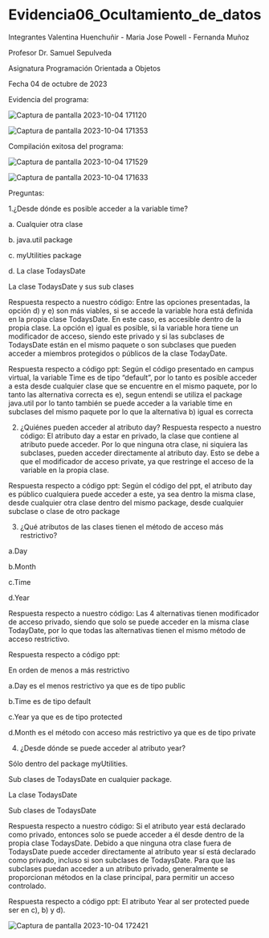 # Evidencia06_Ocultamiento_de_datos


Integrantes 
Valentina Huenchuñir -
Maria Jose Powell - 
Fernanda Muñoz

Profesor
Dr. Samuel Sepulveda

Asignatura
Programación Orientada a Objetos


Fecha
04 de octubre de 2023

Evidencia del programa:


![Captura de pantalla 2023-10-04 171120](https://github.com/FernaMunoz/Evidencia06_Ocultamiento_de_datos/assets/142464144/4b4577db-50fd-4c4c-ad83-0ba04d37da57)



![Captura de pantalla 2023-10-04 171353](https://github.com/FernaMunoz/Evidencia06_Ocultamiento_de_datos/assets/142464144/debf7d53-edda-415a-8c1c-120a6c4c4c5b)


Compilación exitosa del programa:


![Captura de pantalla 2023-10-04 171529](https://github.com/FernaMunoz/Evidencia06_Ocultamiento_de_datos/assets/142464144/116b4df2-f012-48f2-bfae-65c72ef30dad)


![Captura de pantalla 2023-10-04 171633](https://github.com/FernaMunoz/Evidencia06_Ocultamiento_de_datos/assets/142464144/4ec08cb4-867f-49fc-9569-645c090a2110)



Preguntas:

1.¿Desde dónde es posible acceder a la variable time?
   
a. Cualquier otra clase

b. java.util package 

c. myUtilities package

d. La clase TodaysDate 

La clase TodaysDate y sus sub clases

Respuesta respecto a nuestro código: 
Entre las opciones presentadas, la opción d) y e) son más viables, si se accede la variable hora está definida en la propia clase TodaysDate. En este caso, es accesible dentro de la propia clase.
La opción e) igual es posible, si la variable hora tiene un modificador de acceso, siendo este privado y si las subclases de TodaysDate están en el mismo paquete o son subclases que pueden acceder a miembros protegidos o públicos de la clase TodayDate.

Respuesta respecto a código ppt: 
Según el código presentado en campus virtual,  la variable Time es de tipo “default”, por lo tanto es posible acceder a esta desde cualquier clase que se encuentre en el mismo paquete, por lo tanto las alternativa correcta es e), segun entendi se utiliza el package java.util por lo tanto también se puede acceder a la variable time en subclases del mismo paquete por lo que la alternativa b) igual es correcta


2. ¿Quiénes pueden acceder al atributo day?
Respuesta respecto a nuestro código:
El atributo day a estar en privado, la clase que contiene al atributo puede acceder. 
Por lo que ninguna otra clase, ni siquiera las subclases, pueden acceder directamente al atributo day. Esto se debe a que el modificador de acceso private, ya que restringe el acceso de la variable en la propia clase.

Respuesta respecto a código ppt: 
Según el código del ppt, el atributo day es público cualquiera puede acceder a este, ya sea dentro la misma clase, desde cualquier otra clase dentro del mismo package, desde cualquier subclase o clase de otro package


3. ¿Qué atributos de las clases tienen el método de acceso más restrictivo?
   
a.Day 

b.Month  

c.Time 

d.Year

Respuesta respecto a nuestro código: 
Las 4 alternativas tienen modificador de acceso privado, siendo que solo se puede acceder en la misma clase TodayDate, por lo que todas las alternativas tienen el mismo método de acceso restrictivo.

Respuesta respecto a código ppt: 

En orden de menos a más restrictivo

a.Day es el menos restrictivo ya que es de tipo public

b.Time es de tipo default 

c.Year ya que es de tipo protected

d.Month es el método con acceso más restrictivo ya que es de tipo private


4. ¿Desde dónde se puede acceder al atributo year?
   
Sólo dentro del package myUtilities. 

Sub clases de TodaysDate en cualquier package. 

La clase TodaysDate 

Sub clases de TodaysDate

Respuesta respecto a nuestro código: 
Si el atributo year está declarado como privado, entonces solo se puede acceder a él desde dentro de la propia clase TodaysDate. Debido a que ninguna otra clase fuera de TodaysDate puede acceder directamente al atributo year sí está declarado como privado, incluso si son subclases de TodaysDate. Para que las subclases puedan acceder a un atributo privado, generalmente se proporcionan métodos en la clase principal, para permitir un acceso controlado.

Respuesta respecto a código ppt: 
El atributo Year al ser protected puede ser en c),  b) y d).  


![Captura de pantalla 2023-10-04 172421](https://github.com/FernaMunoz/Evidencia06_Ocultamiento_de_datos/assets/142464144/39a3da31-dcdb-4f36-87b9-7754eaeb75de)


